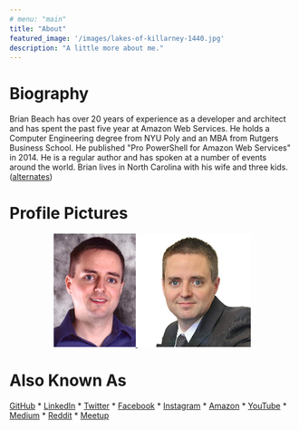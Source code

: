 ```yaml
---
# menu: "main"
title: "About"
featured_image: '/images/lakes-of-killarney-1440.jpg'
description: "A little more about me."
---
```


# Biography 

Brian Beach has over 20 years of experience as a developer and architect and 
has spent the past five year at Amazon Web Services. He holds a Computer 
Engineering degree from NYU Poly and an MBA from Rutgers Business School. He 
published "Pro PowerShell for Amazon Web Services" in 2014. He is a regular 
author and has spoken at a number of events around the world. Brian lives in 
North Carolina with his wife and three kids. ([alternates](alternate-biographies/))

# Profile Pictures
<center>
  <a href="profile-pictures/brian-beach-casual.jpg">
    <img alt="Casual"
      src="profile-pictures/brian-beach-casual-thumbnail.jpg" 
      style="display:inline; max-height:200; width: auto">
  </a>
  <a href="profile-pictures/brian-beach-formal.jpg">
    <img alt="Formal"
      src="profile-pictures/brian-beach-formal-thumbnail.jpg" 
      style="display:inline; max-height:200; width: auto">
  </a>
</center>


# Also Known As

[GitHub](https://github.com/brianjbeach) \*
[LinkedIn](https://www.linkedin.com/in/brianjbeach/) \*
[Twitter](https://twitter.com/brianjbeach) \*
[Facebook](https://www.facebook.com/brianjbeach) \*
[Instagram](https://www.instagram.com/brianjbeach/) \*
[Amazon](https://www.amazon.com/-/e/B00H679Z3S) \*
[YouTube](https://www.youtube.com/channel/UCQO10DnxJBiLf6aXBSb1hvA) \*
[Medium](https://medium.com/@brianjbeach) \*
[Reddit](https://www.reddit.com/user/brianjbeach) \*
[Meetup](https://www.meetup.com/members/147880072/)